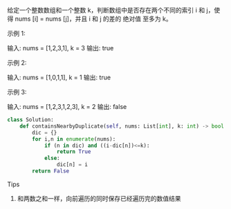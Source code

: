 给定一个整数数组和一个整数 k，判断数组中是否存在两个不同的索引 i 和 j，使得 nums [i] = nums [j]，并且 i 和 j 的差的 绝对值 至多为 k。

 

示例 1:

输入: nums = [1,2,3,1], k = 3
输出: true

示例 2:

输入: nums = [1,0,1,1], k = 1
输出: true

示例 3:

输入: nums = [1,2,3,1,2,3], k = 2
输出: false



```python
class Solution:
    def containsNearbyDuplicate(self, nums: List[int], k: int) -> bool:
        dic = {} 
        for i,n in enumerate(nums):
            if (n in dic) and ((i-dic[n])<=k):
                return True
            else:
                dic[n] = i 
        return False 
```



Tips

1. 和两数之和一样，向前遍历的同时保存已经遍历完的数值结果
